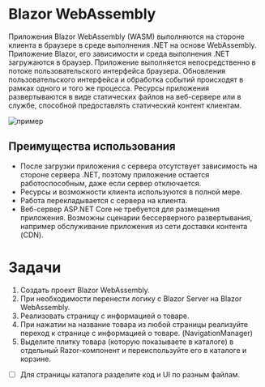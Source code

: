 # Blazor WebAssembly

Приложения Blazor WebAssembly (WASM) выполняются на стороне клиента в браузере в среде выполнения .NET на основе WebAssembly. Приложение Blazor, его зависимости и среда выполнения .NET загружаются в браузер. Приложение выполняется непосредственно в потоке пользовательского интерфейса браузера. Обновления пользовательского интерфейса и обработка событий происходят в рамках одного и того же процесса. Ресурсы приложения развертываются в виде статических файлов на веб-сервере или в службе, способной предоставлять статический контент клиентам.

![пример](https://learn.microsoft.com/en-us/aspnet/core/blazor/hosting-models/_static/blazor-webassembly.png?view=aspnetcore-7.0)

## Преимущества использования

* После загрузки приложения с сервера отсутствует зависимость на стороне сервера .NET, поэтому приложение остается работоспособным, даже если сервер отключается.
* Ресурсы и возможности клиента используются в полной мере.
* Работа перекладывается с сервера на клиента.
* Веб-сервер ASP.NET Core не требуется для размещения приложения. Возможны сценарии бессерверного развертывания, например обслуживание приложения из сети доставки контента (CDN).

# Задачи

1. Создать проект Blazor WebAssembly.
2. При необходимости перенести логику с Blazor Server на Blazor WebAssembly.
3. Реализовать страницу с информацией о товаре.
4. При нажатии на название товара из любой страницы реализуйте переход к странице с информацией о товаре. (NavigationManager)
5. Выделите плитку товара (которую показываете в каталоге) в отдельный Razor-компонент и переиспользуйте его в каталоге и корзине.
- [ ] Для страницы каталога разделите код и UI по разным файлам.
